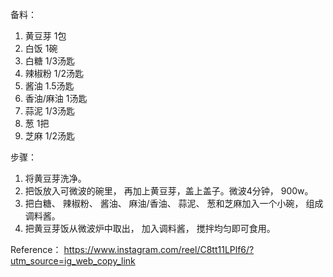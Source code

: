 备料：
  1. 黄豆芽 1包
  2. 白饭 1碗
  3. 白糖 1/3汤匙
  4. 辣椒粉 1/2汤匙
  5. 酱油 1.5汤匙
  6. 香油/麻油 1汤匙
  7. 蒜泥 1/3汤匙
  8. 葱 1把
  9. 芝麻 1/2汤匙

步骤：
  1. 将黄豆芽洗净。 
  2. 把饭放入可微波的碗里， 再加上黄豆芽，盖上盖子。微波4分钟， 900w。
  3. 把白糖、 辣椒粉、 酱油、 麻油/香油、 蒜泥、 葱和芝麻加入一个小碗， 组成调料酱。
  4. 把黄豆芽饭从微波炉中取出， 加入调料酱， 搅拌均匀即可食用。 

Reference： https://www.instagram.com/reel/C8tt11LPlf6/?utm_source=ig_web_copy_link

